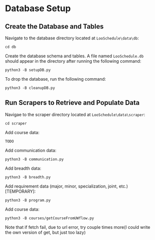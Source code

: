 # Database Setup
## Create the Database and Tables

Navigate to the database directory located at `LooSchedule\data\db`:
```
cd db
```

Create the database schema and tables. A file named `LooSchedule.db` should appear in the directory after running the following command:
```
python3 -B setupDB.py
```

To drop the database, run the following command:
```
python3 -B cleanupDB.py
```


## Run Scrapers to Retrieve and Populate Data

Navigae to the scraper directory located at `LooSchedule\data\scraper`:
```
cd scraper
```

Add course data:
```
TODO
```

Add communication data:
```
python3 -B communication.py
```

Add breadth data:
```
python3 -B breadth.py
```

Add requirement data (major, minor, specialization, joint, etc.) [TEMPORARY]:
```
python3 -B program.py
```
Add course data:
```
python3 -B courses/getCourseFromUWflow.py
```
Note that if fetch fail, due to url error, try couple times more(I could write the own version of get, but just too lazy)
